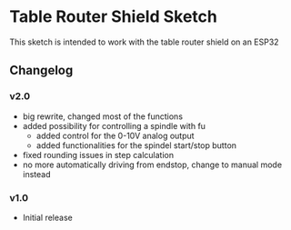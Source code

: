 # Table Router Shield Sketch
This sketch is intended to work with the table router shield on an ESP32

## Changelog
### v2.0
* big rewrite, changed most of the functions
* added possibility for controlling a spindle with fu
  * added control for the 0-10V analog output
  * added functionalities for the spindel start/stop button
* fixed rounding issues in step calculation
* no more automatically driving from endstop, change to manual mode instead

### v1.0
* Initial release
